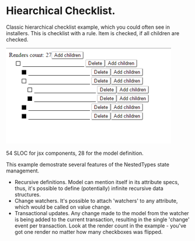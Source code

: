 # Hiearchical Checklist.

Classic hierarchical checklist example, which you could often see in installers. 
This is checklist with a rule. Item is checked, if all children are checked. 

![Screenshot](./screenshot.png)

54 SLOC for jsx components, 28 for the model definition.

This example demostrate several features of the NestedTypes state management.

- Recursive definitions. Model can mention itself in its attribute specs, thus, it's possible to define
    (potentially) infinite recursive data structures.
- Change watchers. It's possible to attach 'watchers' to any attribute, which would be called on value change.
- Transactional updates. Any change made to the model from the watcher is being added to the current transaction,
    resulting in the single 'change' event per transaction. Look at the render count in the example - you've got one
    render no matter how many checkboxes was flipped.